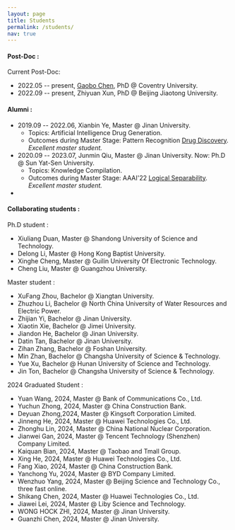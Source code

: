 ```yaml
---
layout: page
title: Students
permalink: /students/
nav: true
---
```


#### Post-Doc :

Current Post-Doc:

- 2022.05 -- present, [Gaobo Chen](https://uk.linkedin.com/in/gaobo-chen-8b7483110), PhD @ Coventry University.
- 2022.09 -- present, Zhiyuan Xun, PhD @ Beijing Jiaotong University.

#### Alumni :

- 2019.09 -- 2022.06, Xianbin Ye, Master @ Jinan University.
  - Topics: Artificial Intelligence Drug Generation.
  - Outcomes during Master Stage: Pattern Recognition [Drug Discovery](https://www.sciencedirect.com/science/article/abs/pii/S0031320322001406). *Excellent master student.*
- 2020.09 -- 2023.07, Junmin Qiu, Master @ Jinan University. Now: Ph.D @ Sun Yat-Sen University.
  - Topics: Knowledge Compilation.
  - Outcomes during Master Stage: AAAI'22 [Logical Separability](https://doi.org/10.1609/aaai.v36i5.20529). *Excellent master student.*
 - 



#### Collaborating students : 

Ph.D student :

- Xiuliang Duan, Master @ Shandong University of Science and Technology.
- Delong Li, Master @ Hong Kong Baptist University.
- Xinghe Cheng, Master @ Guilin University Of Electronic Technology.
- Cheng Liu, Master @ Guangzhou University.



Master student :


- XuFang Zhou, Bachelor @ Xiangtan University.
- Zhuzhou Li, Bachelor @ North China University of Water Resources and Electric Power.
- Zhijian Yi, Bachelor @ Jinan University.
- Xiaotin Xie, Bachelor @ Jimei University.
- Jiandon He, Bachelor @ Jinan University.
- Datin Tan, Bachelor @ Jinan University.
- Zihan Zhang, Bachelor @ Foshan University.
- Min Zhan, Bachelor @ Changsha University of Science & Technology.
- Yue Xu, Bachelor @ Hunan University of Science and Technology.
- Jin Ton, Bachelor @ Changsha University of Science & Technology.

2024 Graduated Student :
- Yuan Wang, 2024, Master @ Bank of Communications Co., Ltd.
- Yuchun Zhong, 2024, Master @ China Construction Bank.
- Deyuan Zhong,2024, Master @ Kingsoft Corporation Limited.
- Jinneng He, 2024, Master @ Huawei Technologies Co., Ltd.
- Zhonghu Lin, 2024, Master @ China National Nuclear Corporation.
- Jianwei Gan, 2024, Master @ Tencent Technology (Shenzhen) Company Limited.
- Kaiquan Bian, 2024, Master @ Taobao and Tmall Group.
- Xing He, 2024, Master @ Huawei Technologies Co., Ltd.
- Fang Xiao, 2024, Master @ China Construction Bank.
- Yanchong Yu, 2024, Master @ BYD Company Limited.
- Wenzhuo Yang, 2024, Master @ Beijing Science and Technology Co., three fast online.
- Shikang Chen, 2024, Master @ Huawei Technologies Co., Ltd.
- Jiawei Lei, 2024, Master @ Liby Science and Technology.
- WONG HOCK ZHI, 2024, Master @ Jinan University.
- Guanzhi Chen, 2024, Master @ Jinan University.

